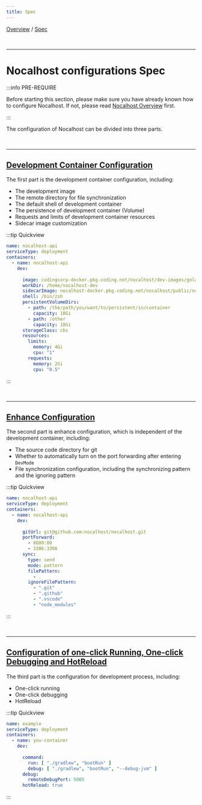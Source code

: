 ```yaml
---
title: Spec
---
```

[Overview](config-en.md) / [Spec](config-spec-en.md)

<br/>

******

# Nocalhost configurations Spec

:::info PRE-REQUIRE

Before starting this section, please make sure you have already known how to configure Nocalhost. If not, please read [Nocalhost Overview](config-overview-en.md) first.

:::

The configuration of Nocalhost can be divided into three parts.

<br/>

******

## [Development Container Configuration](config-dev-container.md)

The first part is the development container configuration, including:

 - The development image
 - The remote directory for file synchronization 
 - The default shell of development container
 - The persistence of development container (Volume)
 - Requests and limits of development container resources
 - Sidecar image customization

:::tip Quickview
```yaml
name: nocalhost-api
serviceType: deployment
containers:
  - name: nocalhost-api
    dev:
      
      image: codingcorp-docker.pkg.coding.net/nocalhost/dev-images/golang:zsh
      workDir: /home/nocalhost-dev
      sidecarImage: nocalhost-docker.pkg.coding.net/nocalhost/public/nocalhost-sidecar:sshversion
      shell: /bin/zsh
      persistentVolumeDirs:
        - path: /the/path/you/want/to/persistent/in/container
          capacity: 10Gi
        - path: /other
          capacity: 10Gi
      storageClass: cbs
      resources:
        limits:
          memory: 4Gi
          cpu: "1"
        requests:
          memory: 2Gi
          cpu: "0.5"
```
:::



<br/>

******

## [Enhance Configuration](config-enhance.md)

The second part is enhance configuration, which is independent of the development container, including:

 - The source code directory for git
 - Whether to automatically turn on the port forwarding after entering `DevMode`
 - File synchronization configuration, including the synchronizing pattern and the ignoring pattern

:::tip Quickview

```yaml
name: nocalhost-api
serviceType: deployment
containers:
  - name: nocalhost-api
    dev:
      
      gitUrl: git@github.com:nocalhost/nocalhost.git
      portForward:
        - 8080:80
        - 3306:3306
      sync:
        type: send
        mode: pattern
        filePattern:
          - .
        ignoreFilePattern:
          - ".git"
          - ".github"
          - ".vscode"
          - "node_modules"
```

:::

<br/>

******

## [Configuration of one-click Running, One-click Debugging and HotReload](config-develop.md)

The third part is the configuration for development process, including:

 - One-click running
 - One-click debugging
 - HotReload

:::tip Quickview

```yaml
name: example
serviceType: deployment
containers:
  - name: you-container
    dev:
      
      command:
        run: [ "./gradlew", "bootRun" ]
        debug: [ "./gradlew", "bootRun", "--debug-jvm" ]
      debug:
        remoteDebugPort: 5005
      hotReload: true
```

:::

